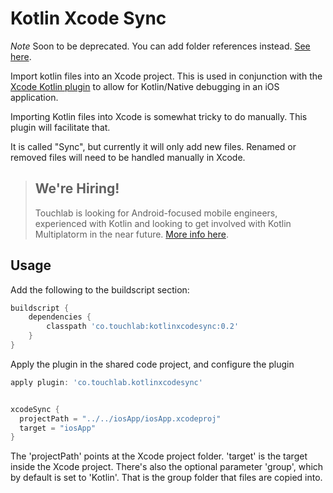 # Kotlin Xcode Sync

*Note* Soon to be deprecated. You can add folder references instead. [See here](https://github.com/touchlab/xcode-kotlin/issues/16).

Import kotlin files into an Xcode project. This is used in conjunction with the [Xcode 
Kotlin plugin](https://github.com/touchlab/xcode-kotlin) to allow for Kotlin/Native debugging in an iOS application.

Importing Kotlin files into Xcode is somewhat tricky to do manually. This plugin will facilitate
that.

It is called "Sync", but currently it will only add new files. Renamed or removed files will
need to be handled manually in Xcode.

> ## **We're Hiring!**
>
> Touchlab is looking for Android-focused mobile engineers, experienced with Kotlin and 
> looking to get involved with Kotlin Multiplatorm in the near future. [More info here](https://on.touchlab.co/2NrAhB8).

## Usage

Add the following to the buildscript section:

```groovy
buildscript {
    dependencies {
        classpath 'co.touchlab:kotlinxcodesync:0.2'
    }
}
```

Apply the plugin in the shared code project, and configure the plugin

```groovy
apply plugin: 'co.touchlab.kotlinxcodesync'


xcodeSync {
  projectPath = "../../iosApp/iosApp.xcodeproj"
  target = "iosApp"
}
```

The 'projectPath' points at the Xcode project folder. 'target' is the target inside the Xcode project. There's also the optional 
parameter 'group', which by default is set to 'Kotlin'. That is the group folder that files are copied into.
